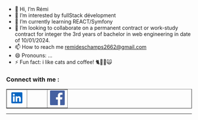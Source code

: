 - 👋 Hi, I’m Rémi
- 👀 I’m interested by fullStack dévelopment
- 🌱 I’m currently learning REACT/Symfony
- 💞️ I’m looking to collaborate on a permanent contract or work-study contract for integer the 3rd years of bachelor in web engineering in date of 10/01/2024.
- 📫 How to reach me remideschamps2662@gmail.com
- 😄 Pronouns: ...
- ⚡ Fun fact: i like cats and coffee! 🐈🐱‍👤🙀

### Connect with me :

<table border=none>
  <tr>
    <td>
      <a href="https://www.linkedin.com/in/rémi-deschamps">
        <img src="./img/linkedIn.svg" alt="contact linked in" width="40">
      </a>
    </td>
    <td width="40"> <!-- Espace entre les images -->
    </td>
    <td>
      <a href="https://www.facebook.com/remi.deschamps.9">
        <img src="./img/facebook.jpg" alt="contact facebook" width="40">
      </a>
    </td>
  </tr>
</table>


  ---
  

<!---
jeSuisUnDeveloppeur/jeSuisUnDeveloppeur is a ✨ special ✨ repository because its `README.md` (this file) appears on your GitHub profile.
You can click the Preview link to take a look at your changes.
--->
